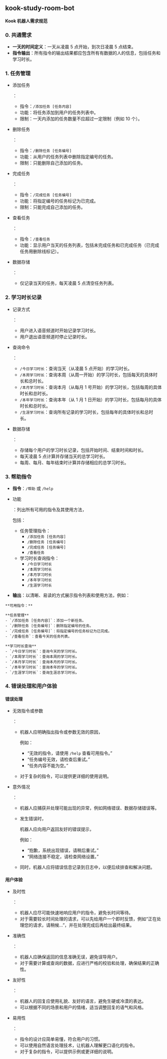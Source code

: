## kook-study-room-bot

**Kook 机器人需求规范**

### 0. 共通需求

- **一天的时间定义**：一天从凌晨 5 点开始，到次日凌晨 5 点结束。
- **指令输出**：所有指令的输出结果都应包含所有有数据的人的信息，包括任务和学习时长。

### 1. 任务管理

- 添加任务

  ：

  - 指令：`/添加任务 [任务内容]`
  - 功能：将任务添加到用户的任务列表中。
  - 限制：一天内添加的任务数量不应超过一定限制（例如 10 个）。

- 删除任务

  ：

  - 指令：`/删除任务 [任务编号]`
  - 功能：从用户的任务列表中删除指定编号的任务。
  - 限制：只能删除自己添加的任务。

- 完成任务

  ：

  - 指令：`/完成任务 [任务编号]`
  - 功能：将指定编号的任务标记为已完成。
  - 限制：只能完成自己添加的任务。

- 查看任务

  ：

  - 指令：`/查看任务`
  - 功能：显示用户当天的任务列表，包括未完成任务和已完成任务（已完成任务用删除线标记）。

- 数据存储

  ：

  - 仅记录当天的任务，每天凌晨 5 点清空任务列表。

### 2. 学习时长记录

- 记录方式

  ：

  - 用户进入语音频道时开始记录学习时长。
  - 用户退出语音频道时停止记录时长。

- 查询命令

  ：

  - `/今日学习时长`：查询当天（从凌晨 5 点开始）的学习时长。
  - `/本周学习时长`：查询本周（从周一开始）的学习时长，包括每天的具体时长和总时长。
  - `/本月学习时长`：查询本月（从每月 1 号开始）的学习时长，包括每周的具体时长和总时长。
  - `/本年学习时长`：查询本年（从 1 月 1 日开始）的学习时长，包括每月的具体时长和总时长。
  - `/生涯学习时长`：查询所有记录的学习时长，包括每年的具体时长和总时长。

- 数据存储

  ：

  - 存储每个用户的学习时长记录，包括开始时间、结束时间和时长。
  - 每天凌晨 5 点计算并存储当天的总学习时长。
  - 每周、每月、每年结束时计算并存储相应的总学习时长。

### 3. 帮助指令

- **指令**：`/帮助` 或 `/help`

- 功能

  ：列出所有可用的指令及其使用方法，

  包括：

  - 任务管理指令：
    - `/添加任务 [任务内容]`
    - `/删除任务 [任务编号]`
    - `/完成任务 [任务编号]`
    - `/查看任务`
  - 学习时长查询指令：
    - `/今日学习时长`
    - `/本周学习时长`
    - `/本月学习时长`
    - `/本年学习时长`
    - `/生涯学习时长`

- **输出**：以清晰、易读的方式展示指令列表和使用方法，例如：

```
**可用指令：**

**任务管理**
- `/添加任务 [任务内容]`：添加一个新任务。
- `/删除任务 [任务编号]`：删除指定编号的任务。
- `/完成任务 [任务编号]`：将指定编号的任务标记为已完成。
- `/查看任务`：查看今天的任务列表。

**学习时长查询**
- `/今日学习时长`：查询今天的学习时长。
- `/本周学习时长`：查询本周的学习时长。
- `/本月学习时长`：查询本月的学习时长。
- `/本年学习时长`：查询本年的学习时长。
- `/生涯学习时长`：查询生涯总学习时长。
```

### 4. 错误处理和用户体验

#### 错误处理

- 无效指令或参数

  ：

  - 机器人应明确指出指令或参数无效的原因，

    例如：

    - “无效的指令，请使用 `/help` 查看可用指令。”
    - “任务编号无效，请检查后重试。”
    - “任务内容不能为空。”

  - 对于复杂的指令，可以提供更详细的使用说明。

- 意外情况

  ：

  - 机器人应捕获并处理可能出现的异常，例如网络错误、数据存储错误等。

  - 发生错误时，

    机器人应向用户返回友好的错误提示，

    例如：

    - “抱歉，系统出现错误，请稍后重试。”
    - “网络连接不稳定，请检查网络设置。”

  - 同时，机器人应将错误信息记录到日志中，以便后续排查和解决问题。

#### 用户体验

- 及时性

  ：

  - 机器人应尽可能快速地响应用户的指令，避免长时间等待。
  - 对于需要较长时间处理的请求，可以先给用户一个即时反馈，例如“正在处理您的请求，请稍候...”，并在处理完成后再给出最终结果。

- 准确性

  ：

  - 机器人应确保返回的信息准确无误，避免误导用户。
  - 对于需要计算或查询的数据，应进行严格的校验和处理，确保结果的正确性。

- 友好性

  ：

  - 机器人的回复应使用礼貌、友好的语言，避免生硬或冷漠的表达。
  - 可以根据不同的场景和用户的情绪，适当调整回复的语气和风格。

- 易用性

  ：

  - 指令的设计应简单易懂，符合用户的习惯。
  - 可以使用自然语言处理技术，让机器人理解更口语化的指令。
  - 对于复杂的指令，可以提供示例或更详细的说明。